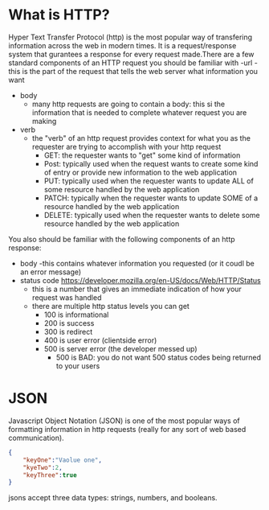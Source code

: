 # What is HTTP?
Hyper Text Transfer Protocol (http) is the most popular way of transfering information across the web in modern 
times. It is a request/response system that gurantees a response for every request made.There are a few standard components of an HTTP request you should be familiar with
-url
    - this is the part of the request that tells the web server what information you want
- body
    - many http requests are going to contain a body: this si the information that is needed to complete
    whatever request you are making
- verb
    - the "verb" of an http request provides context for what you as the requester are trying to accomplish
    with your http request
        - GET: the requester wants to "get" some kind of information
        - Post: typically used when the request wants to create some kind of entry or provide new information to the web application
        - PUT: typically used when the requester wants to update ALL of some resource handled by the web application
        - PATCH: typically when the requester wants to update SOME of a resource handled by the web application
        - DELETE: typically used when the requester wants to delete some resource handled by the web application

You also should be familiar with the following components of an http response:
- body
    -this contains whatever information you requested (or it coudl be an error message)
- status code https://developer.mozilla.org/en-US/docs/Web/HTTP/Status
    - this is a number that gives an immediate indication of how your request was handled
    - there are multiple http status levels you can get
        - 100 is informational
        - 200 is success
        - 300 is redirect
        - 400 is user error (clientside error)
        - 500 is server error (the developer messed up)
            - 500 is BAD: you do not want 500 status codes being returned to your users

# JSON
Javascript Object Notation (JSON) is one of the most popular ways of formatting information in http requests
(really for any sort of web based communication).
```json
{
    "keyOne":"Vaolue one",
    "kyeTwo":2,
    "keyThree":true
}
```
jsons accept three data types: strings, numbers, and booleans.